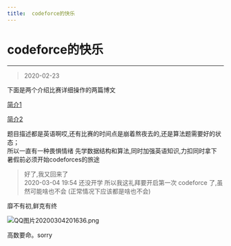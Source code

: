 ```yaml
---
title:  codeforce的快乐
---
```


# codeforce的快乐

<!-- date: 2020-02-08 23:16:11 -->

***

> 2020-02-23 

下面是两个介绍比赛详细操作的两篇博文 
 
[简介1](https://blog.csdn.net/qian2213762498/article/details/82318599)

[简介2](https://blog.csdn.net/weixin_43715214/article/details/89142596)

题目描述都是英语啊哎,还有比赛的时间点是崩着熬夜去的,还是算法题需要好的状态；  
所以一直有一种畏惧情绪  先学数据结构和算法,同时加强英语知识,力扣同时拿下  
暑假前必须开始codeforces的旅途

> 好了,我又回来了  
> 2020-03-04 19:54 还没开学 所以我这礼拜要开启第一次 codeforce 了,虽然可能啥也不会 (正常情况下应该都是啥也不会) 

靡不有初,鲜克有终 

![QQ图片20200304201636.png](https://raw.githubusercontent.com/fengwei2002/picture/master/image_for_blogQQ%E5%9B%BE%E7%89%8720200304201636.png)

高数要命。sorry

